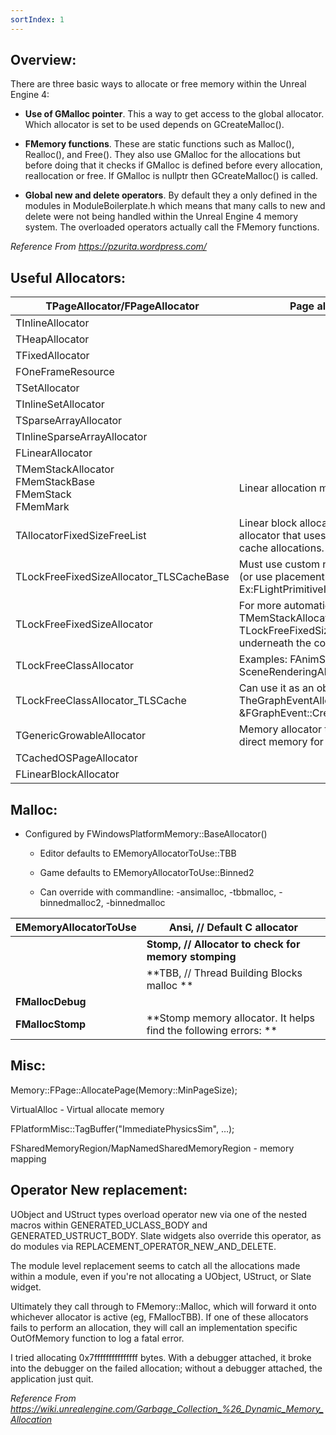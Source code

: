 ```yaml
---
sortIndex: 1
---
```


## Overview:

There are three basic ways to allocate or free memory within the Unreal Engine 4:

- **Use of GMalloc pointer**. This a way to get access to the global allocator. Which allocator is set to be used depends on GCreateMalloc().

- **FMemory functions**. These are static functions such as Malloc(), Realloc(), and Free(). They also use GMalloc for the allocations but before doing that it checks if GMalloc is defined before every allocation, reallocation or free. If GMalloc is nullptr then GCreateMalloc() is called.

- **Global new and delete operators**. By default they a only defined in the modules in ModuleBoilerplate.h which means that many calls to new and delete were not being handled within the Unreal Engine 4 memory system. The overloaded operators actually call the FMemory functions.

*Reference From <https://pzurita.wordpress.com/>*



## Useful Allocators:

| TPageAllocator/FPageAllocator                                | Page allocator                                               |
| ------------------------------------------------------------ | ------------------------------------------------------------ |
| TInlineAllocator                                             |                                                              |
| THeapAllocator                                               |                                                              |
| TFixedAllocator                                              |                                                              |
| FOneFrameResource                                            |                                                              |
| TSetAllocator                                                |                                                              |
| TInlineSetAllocator                                          |                                                              |
| TSparseArrayAllocator                                        |                                                              |
| TInlineSparseArrayAllocator                                  |                                                              |
| FLinearAllocator                                             |                                                                                                                    |
| TMemStackAllocator<br /> FMemStackBase<br />FMemStack<br />FMemMark | Linear allocation memory stack                                                                              |
| TAllocatorFixedSizeFreeList                                  | Linear block allocator: Fixed-size allocator that uses a free list to cache allocations. |
| TLockFreeFixedSizeAllocator_TLSCacheBase                     | Must use custom new/delete to use (or use placementnew). Ex:FLightPrimitiveInteraction |
| TLockFreeFixedSizeAllocator                                  | For more automatic, look at      TMemStackAllocator<> which uses TLockFreeFixedSizeAllocator      underneath the covers |
| TLockFreeClassAllocator                                      | Examples: FAnimStackAllocator & SceneRenderingAllocator      |
| TLockFreeClassAllocator_TLSCache                             | Can use it as an object pool (Ex: TheGraphEventAllocator &FGraphEvent::CreateGraphEvent()) |
| TGenericGrowableAllocator                                    | Memory allocator that allocates direct memory for pool memory |
| TCachedOSPageAllocator                                       |                                                              |
| FLinearBlockAllocator                                        |                                                              |




## Malloc:

- Configured by FWindowsPlatformMemory::BaseAllocator()

  - Editor defaults to EMemoryAllocatorToUse::TBB

  - Game defaults to EMemoryAllocatorToUse::Binned2

  - Can override with commandline: -ansimalloc, -tbbmalloc, -binnedmalloc2, -binnedmalloc

| EMemoryAllocatorToUse | Ansi, // Default C allocator                                 |
| --------------------- | ------------------------------------------------------------ |
|                       | **Stomp, // Allocator to check for memory stomping**         |
|                       | **TBB, // Thread Building Blocks malloc       **             |
| **FMallocDebug**         |                                                              |
| **FMallocStomp**      | **Stomp memory allocator. It helps find the following errors: ** |




## Misc:

Memory::FPage::AllocatePage(Memory::MinPageSize);

VirtualAlloc - Virtual allocate memory

FPlatformMisc::TagBuffer("ImmediatePhysicsSim", …);

FSharedMemoryRegion/MapNamedSharedMemoryRegion - memory mapping


## Operator New replacement:

UObject and UStruct types overload operator new via one of the nested macros within GENERATED_UCLASS_BODY and GENERATED_USTRUCT_BODY. Slate widgets also override this operator, as do modules via REPLACEMENT_OPERATOR_NEW_AND_DELETE.

The module level replacement seems to catch all the allocations made within a module, even if you're not allocating a UObject, UStruct, or Slate widget.

Ultimately they call through to FMemory::Malloc, which will forward it onto whichever allocator is active (eg, FMallocTBB). If one of these allocators fails to perform an allocation, they will call an implementation specific OutOfMemory function to log a fatal error.

I tried allocating 0x7fffffffffffffff bytes. With a debugger attached, it broke into the debugger on the failed allocation; without a debugger attached, the application just quit.

*Reference From <https://wiki.unrealengine.com/Garbage_Collection_%26_Dynamic_Memory_Allocation>*